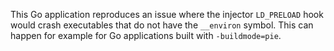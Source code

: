 This Go application reproduces an issue where the injector `LD_PRELOAD` hook would crash executables that do not have
the `__environ` symbol.
This can happen for example for Go applications built with `-buildmode=pie`.
